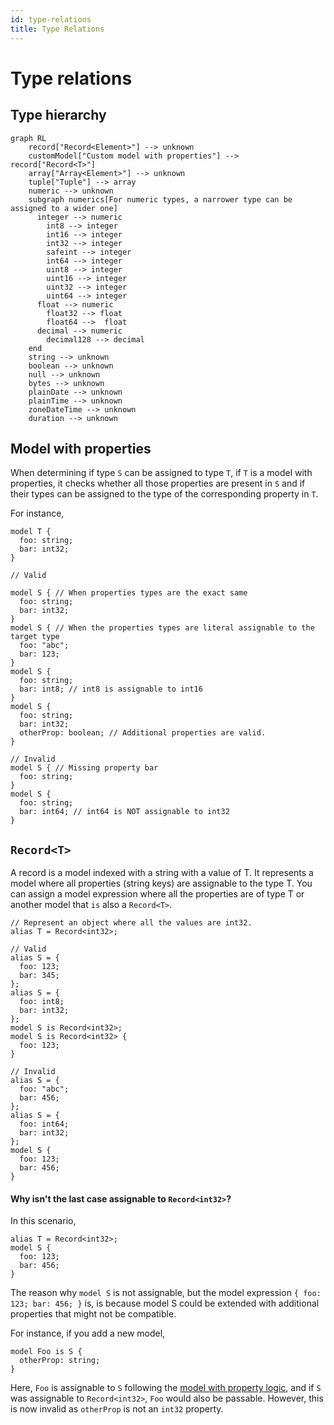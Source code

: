 ```yaml
---
id: type-relations
title: Type Relations
---
```


# Type relations

## Type hierarchy

```mermaid
graph RL
    record["Record<Element>"] --> unknown
    customModel["Custom model with properties"] --> record["Record<T>"]
    array["Array<Element>"] --> unknown
    tuple["Tuple"] --> array
    numeric --> unknown
    subgraph numerics[For numeric types, a narrower type can be assigned to a wider one]
      integer --> numeric
        int8 --> integer
        int16 --> integer
        int32 --> integer
        safeint --> integer
        int64 --> integer
        uint8 --> integer
        uint16 --> integer
        uint32 --> integer
        uint64 --> integer
      float --> numeric
        float32 --> float
        float64 -->  float
      decimal --> numeric
        decimal128 --> decimal
    end
    string --> unknown
    boolean --> unknown
    null --> unknown
    bytes --> unknown
    plainDate --> unknown
    plainTime --> unknown
    zoneDateTime --> unknown
    duration --> unknown
```

## Model with properties

When determining if type `S` can be assigned to type `T`, if `T` is a model with properties, it checks whether all those properties are present in `S` and if their types can be assigned to the type of the corresponding property in `T`.

For instance,

```typespec
model T {
  foo: string;
  bar: int32;
}

// Valid

model S { // When properties types are the exact same
  foo: string;
  bar: int32;
}
model S { // When the properties types are literal assignable to the target type
  foo: "abc";
  bar: 123;
}
model S {
  foo: string;
  bar: int8; // int8 is assignable to int16
}
model S {
  foo: string;
  bar: int32;
  otherProp: boolean; // Additional properties are valid.
}

// Invalid
model S { // Missing property bar
  foo: string;
}
model S {
  foo: string;
  bar: int64; // int64 is NOT assignable to int32
}
```

## `Record<T>`

A record is a model indexed with a string with a value of T. It represents a model where all properties (string keys) are assignable to the type T. You can assign a model expression where all the properties are of type T or another model that `is` also a `Record<T>`.

```typespec
// Represent an object where all the values are int32.
alias T = Record<int32>;

// Valid
alias S = {
  foo: 123;
  bar: 345;
};
alias S = {
  foo: int8;
  bar: int32;
};
model S is Record<int32>;
model S is Record<int32> {
  foo: 123;
}

// Invalid
alias S = {
  foo: "abc";
  bar: 456;
};
alias S = {
  foo: int64;
  bar: int32;
};
model S {
  foo: 123;
  bar: 456;
}
```

#### Why isn't the last case assignable to `Record<int32>`?

In this scenario,

```typespec
alias T = Record<int32>;
model S {
  foo: 123;
  bar: 456;
}
```

The reason why `model S` is not assignable, but the model expression `{ foo: 123; bar: 456; }` is, is because model S could be extended with additional properties that might not be compatible.

For instance, if you add a new model,

```typespec
model Foo is S {
  otherProp: string;
}
```

Here, `Foo` is assignable to `S` following the [model with property logic](#model-with-properties), and if `S` was assignable to `Record<int32>`, `Foo` would also be passable. However, this is now invalid as `otherProp` is not an `int32` property.
